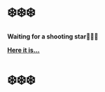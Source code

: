 # ❄️❄️❄️

__Waiting for a shooting star🌟🌟🌟__

**[Here it is...](https://mhnaufal.github.io/)**

# ❄️❄️❄️

